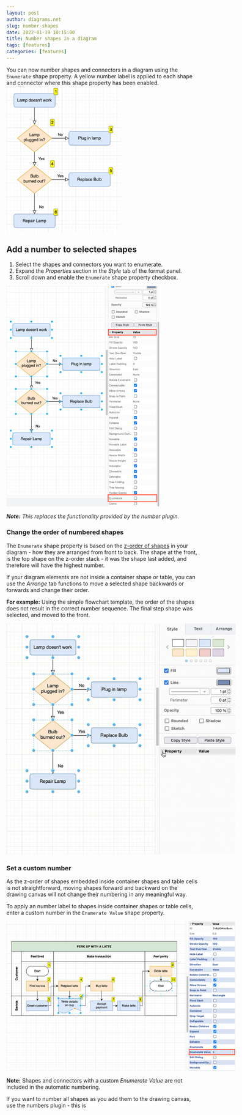 ```yaml
---
layout: post
author: diagrams.net
slug: number-shapes
date: 2022-01-19 10:15:00
title: Number shapes in a diagram
tags: [features]
categories: [features]
---
```


You can now number shapes and connectors in a diagram using the ``Enumerate`` shape property. A yellow number label is applied to each shape and connector where this shape property has been enabled. 
<br /><img src="/assets/img/blog/enumerate-example.png" style="width=100%;max-width:300px;height:auto;" alt="Number shapes in a diagram">

## Add a number to selected shapes

1. Select the shapes and connectors you want to enumerate. 
2. Expand the _Properties_ section in the _Style_ tab of the format panel. 
3. Scroll down and enable the ``Enumerate`` shape property checkbox. 
<img src="/assets/img/blog/enumerate-enable.png" style="width=100%;max-width:400px;height:auto;" alt="Number shapes in a diagram">

_**Note:** This replaces the functionality provided by the number plugin._

### Change the order of numbered shapes

The ``Enumerate`` shape property is based on the [z-order of shapes](/blog/move-shapes-forwards-backwards.html) in your diagram - how they are arranged from front to back. The shape at the front, is the top shape on the z-order stack - it was the shape last added, and therefore will have the highest number.

If your diagram elements are not inside a container shape or table, you can use the _Arrange_ tab functions to move a selected shape backwards or forwards and change their order.

**For example:** Using the simple flowchart template, the order of the shapes does not result in the correct number sequence. The final step shape was selected, and moved to the front.

<img src="/assets/img/blog/enumerate.gif" style="width=100%;max-width:600px;height:auto;" alt="Number shapes in a diagram">


### Set a custom number

As the z-order of shapes embedded inside container shapes and table cells is not straightforward, moving shapes forward and backward on the drawing canvas will not change their numbering in any meaningful way.

To apply an number label to shapes inside container shapes or table cells, enter a custom number in the ``Enumerate Value`` shape property. 

<img src="/assets/img/blog/enumerate-value.png" style="width=100%;max-width:600px;height:auto;" alt="Number shapes in a diagram">

**Note:** Shapes and connectors with a custom _Enumerate Value_ are not included in the automatic numbering.

If you want to number all shapes as you add them to the drawing canvas, use the numbers plugin - this is 